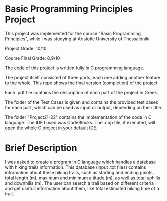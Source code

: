 # Basic Programming Principles Project
This project was implemented for the course "Basic Programming Principles", while I was studying at Aristotle University of Thessaloniki.

Project Grade: 10/10

Course Final Grade: 8.9/10


The code of this project is written fully in C programming language.

The project itself consisted of three parts, each one adding another feature to the whole. This repo shows the final version (completion) of the project.

Each .pdf file contains the description of each part of the project in Greek.

The folder of the Test Cases is given and contains the provided test cases for each part, which can be used as input or output, depending on their title.

The folder "Project21-22" contains the implementation of the code in C language. The IDE I used was CodeBlocks. The .cbp file, if executed, will open the whole C project in your default IDE.

# Brief Description

I was asked to create a program in C language which handles a database with hiking trails information. This database (input .txt files) contains information about these hiking trails, such as starting and ending points, total length (m), maximum and minimum altitude (m), as well as total uphills and downhills (m). The user can search a trail based on different criteria and get usefull information about them, like total estimated hiking time of a trail.
